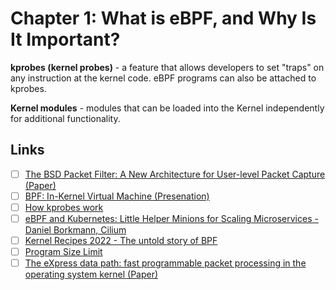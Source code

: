 # Chapter 1: What is eBPF, and Why Is It Important?

**kprobes (kernel probes)** - a feature that allows developers to set "traps" on any instruction at the kernel code.
eBPF programs can also be attached to kprobes.

**Kernel modules** - modules that can be loaded into the Kernel independently for additional functionality.

## Links

- [ ] [The BSD Packet Filter: A New Architecture for User-level Packet Capture (Paper)](https://www.tcpdump.org/papers/bpf-usenix93.pdf)
- [ ] [BPF: In-Kernel Virtual Machine (Presenation)](https://netdevconf.info//0.1/docs/starovoitov-bpf_netdev01_2015feb13.pdf)
- [ ] [How kprobes work](https://docs.kernel.org/trace/kprobes.html)
- [ ] [eBPF and Kubernetes: Little Helper Minions for Scaling Microservices - Daniel Borkmann, Cilium](https://www.youtube.com/watch?v=99jUcLt3rSk)
- [ ] [Kernel Recipes 2022 - The untold story of BPF](https://www.youtube.com/watch?v=DAvZH13725I)
- [ ] [Program Size Limit](https://ebpf.io/blog/ebpf-updates-2021-02/#did-you-know-program-size-limit)
- [ ] [The eXpress data path: fast programmable packet processing in the operating system kernel (Paper)](https://dl.acm.org/doi/10.1145/3281411.3281443)
